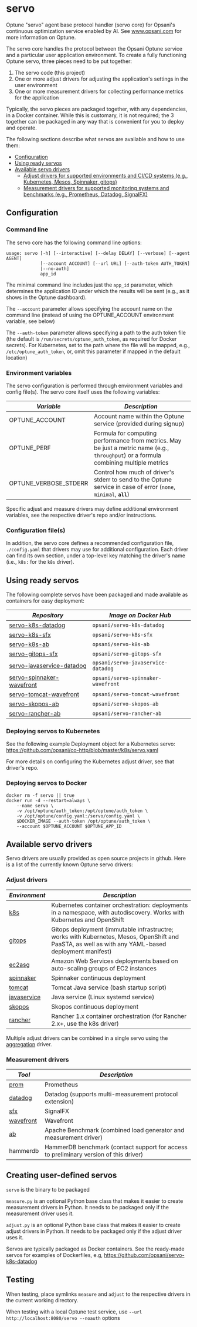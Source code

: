 # servo

Optune "servo" agent base protocol handler (servo core) for Opsani's continuous optimization service enabled by AI. See www.opsani.com for more information on Optune.

The servo core handles the protocol between the Opsani Optune service and a particular user application environment. To create a fully functioning Optune servo, three pieces need to be put together:

1. The servo code (this project)
1. One or more adjust drivers for adjusting the application's settings in the user environment
1. One or more measurement drivers for collecting performance metrics for the application

Typically, the servo pieces are packaged together, with any dependencies, in a Docker container. While this is customary, it is not required; the 3 together can be packaged in any way that is convenient for you to deploy and operate.

The following sections describe what servos are available and how to use them:

  * [Configuration](#configuration)
  * [Using ready servos](#using-ready-servos)
  * [Available servo drivers](#available-servo-drivers)
    * [Adjust drivers for supported environments and CI/CD systems (e.g., Kubernetes, Mesos, Spinnaker, gitops)](#adjust-drivers)
    * [Measurement drivers for supported monitoring systems and benchmarks (e.g., Prometheus, Datadog, SignalFX)](#measurement-drivers)

## Configuration

### Command line

The servo core has the following command line options:

```
usage: servo [-h] [--interactive] [--delay DELAY] [--verbose] [--agent AGENT]
             [--account ACCOUNT] [--url URL] [--auth-token AUTH_TOKEN]
             [--no-auth]
             app_id
```

The minimal command line includes just the `app_id` parameter, which determines the application ID under which the results will be sent (e.g., as it shows in the Optune dashboard).

The `--account` parameter allows specifying the account name on the command line (instead of using the OPTUNE_ACCOUNT environment variable, see below)

The `--auth-token` parameter allows specifying a path to the auth token file (the default is `/run/secrets/optune_auth_token`, as required for Docker secrets). For Kubernetes, set to the path where the file will be mapped, e.g., `/etc/optune_auth_token`, or, omit this parameter if mapped in the default location)

### Environment variables

The servo configuration is performed through environment variables and config file(s). The servo core itself uses the following variables:

| *Variable* | *Description* |
| --- | --- |
| OPTUNE_ACCOUNT | Account name within the Optune service (provided during signup) |
| OPTUNE_PERF | Formula for computing performance from metrics. May be just a metric name (e.g., `throughput`) or a formula combining multiple metrics |
| OPTUNE_VERBOSE_STDERR | Control how much of driver's stderr to send to the Optune service in case of error (`none`, `minimal`, **`all`**) |

Specific adjust and measure drivers may define additional environment variables, see the respective driver's repo and/or instructions.

### Configuration file(s)

In addition, the servo core defines a recommended configuration file, `./config.yaml` that drivers may use for additional configuration. Each driver can find its own section, under a top-level key matching the driver's name (i.e., `k8s:` for the `k8s` driver).

## Using ready servos

The following complete servos have been packaged and made available as containers for easy deployment:

| *Repository* | *Image on Docker Hub* |
| --- | --- |
| [servo-k8s-datadog](github.com/opsani/servo-k8s-datadog) | `opsani/servo-k8s-datadog` |
| [servo-k8s-sfx](github.com/opsani/servo-k8s-sfx) | `opsani/servo-k8s-sfx` |
| [servo-k8s-ab](github.com/opsani/servo-k8s-ab) | `opsani/servo-k8s-ab` |
| [servo-gitops-sfx](github.com/opsani/servo-gitops-sfx) | `opsani/servo-gitops-sfx` |
| [servo-javaservice-datadog](github.com/opsani/servo-javaservice-datadog) | `opsani/servo-javaservice-datadog` |
| [servo-spinnaker-wavefront](github.com/opsani/servo-spinnaker-wavefront) | `opsani/servo-spinnaker-wavefront` |
| [servo-tomcat-wavefront](github.com/opsani/servo-tomcat-wavefront) | `opsani/servo-tomcat-wavefront` |
| [servo-skopos-ab](github.com/opsani/servo-skopos-ab) | `opsani/servo-skopos-ab` |
| [servo-rancher-ab](github.com/opsani/servo-rancher-ab) | `opsani/servo-rancher-ab` |

### Deploying servos to Kubernetes

See the following example Deployment object for a Kubernetes servo:
https://github.com/opsani/co-http/blob/master/k8s/servo.yaml

For more details on configuring the Kubernetes adjust driver, see that driver's repo.

### Deploying servos to Docker

```
docker rm -f servo || true
docker run -d --restart=always \
    --name servo \
    -v /opt/optune/auth_token:/opt/optune/auth_token \
    -v /opt/optune/config.yaml:/servo/config.yaml \
    $DOCKER_IMAGE --auth-token /opt/optune/auth_token \
    --account $OPTUNE_ACCOUNT $OPTUNE_APP_ID
```

## Available servo drivers

Servo drivers are usually provided as open source projects in github. Here is a list of the currently known Optune servo drivers:

### Adjust drivers

| *Environment* | *Description* |
| --- | --- |
| [k8s](github.com/opsani/servo-k8s) | Kubernetes container orchestration: deployments in a namespace, with autodiscovery. Works with Kubernetes and OpenShift |
| [gitops](github.com/opsani/servo-gitops) | Gitops deployment (immutable infrastructre; works with Kubernetes, Mesos, OpenShift and PaaSTA, as well as with any YAML-based deployment manifest) |
| [ec2asg](github.com/opsani/servo-ec2asg) | Amazon Web Services deployments based on auto-scaling groups of EC2 instances |
| [spinnaker](github.com/opsani/servo-spinnaker) | Spinnaker continuous deployment |
| [tomcat](github.com/opsani/servo-tomcat) | Tomcat Java service (bash startup script) |
| [javaservice](github.com/opsani/servo-javaservice) | Java service (Linux systemd service) |
| [skopos](github.com/opsani/servo-skopos) | Skopos continuous deployment |
| [rancher](github.com/opsani/servo-rancher) | Rancher 1.x container orchestration (for Rancher 2.x+, use the k8s driver) |

Multiple adjust drivers can be combined in a single servo using the [aggregation](github.com/opsani/servo-agg) driver.

### Measurement drivers

| *Tool* | *Description* |
| --- | --- |
| [prom](github.com/opsani/servo-prom) | Prometheus |
| [datadog](github.com/opsani/servo-datadog) | Datadog (supports multi-measurement protocol extension) |
| [sfx](github.com/opsani/servo-sfx) | SignalFX |
| [wavefront](github.com/opsani/servo-wavefront) | Wavefront |
| [ab](github.com/opsani/servo-ab) | Apache Benchmark (combined load generator and measurement driver) |
| hammerdb | HammerDB benchmark (contact support for access to preliminary version of this driver) |

## Creating user-defined servos

`servo` is the binary to be packaged

`measure.py` is an optional Python base class that makes it easier to create measurement drivers in Python. It needs to be packaged only if the measurement driver uses it.

`adjust.py` is an optional Python base class that makes it easier to create adjust drivers in Python. It needs to be packaged only if the adjust driver uses it.

Servos are typically packaged as Docker containers. See the ready-made servos for examples of Dockerfiles, e.g, https://github.com/opsani/servo-k8s-datadog

## Testing

When testing, place symlinks `measure` and `adjust` to the respective drivers
in the current working directory.

When testing with a local Optune test service, use `--url http://localhost:8080/servo --noauth` options


